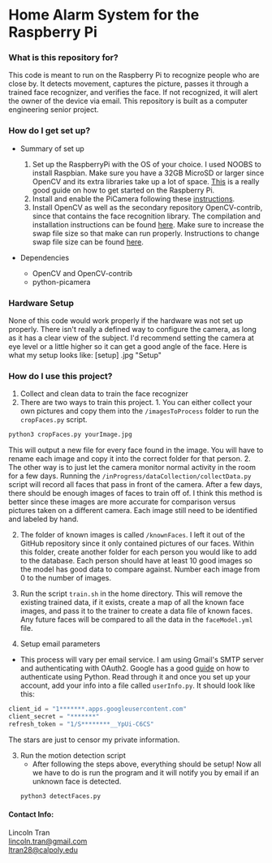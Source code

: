 # Home Alarm System for the Raspberry Pi #

### What is this repository for? ###

This code is meant to run on the Raspberry Pi to recognize people who are close by. It detects movement, captures the picture, passes it through a trained face recognizer, and verifies the face. If not recognized, it will alert the owner of the device via email. This repository is built as a computer engineering senior project.

### How do I get set up? ###

* Summary of set up
   1. Set up the RaspberryPi with the OS of your choice. I used NOOBS to install Raspbian. Make sure you have a 32GB MicroSD or larger since OpenCV and its extra libraries take up a lot of space. [This](https://www.raspberrypi.org/documentation/installation/noobs.md) is a really good guide on how to get started on the Raspberry Pi.
   2. Install and enable the PiCamera following these [instructions](https://www.raspberrypi.org/documentation/usage/camera/python/README.md).
   3. Install OpenCV as well as the secondary repository OpenCV-contrib, since that contains the face recognition library. The compilation and installation instructions can be found [here](https://docs.opencv.org/trunk/d7/d9f/tutorial_linux_install.html). Make sure to increase the swap file size so that make can run properly. Instructions to change swap file size can be found [here](https://raspberrypi.stackexchange.com/questions/70/how-to-set-up-swap-space).

* Dependencies  
  * OpenCV and OpenCV-contrib
  * python-picamera  

### Hardware Setup ###
None of this code would work properly if the hardware was not set up properly. There isn't really a defined way to configure the camera, as long as it has a clear view of the subject. I'd recommend setting the camera at eye level or a little higher so it can get a good angle of the face. Here is what my setup looks like:
[setup] .jpg "Setup"

### How do I use this project? ###
1. Collect and clean data to train the face recognizer
  1. There are two ways to train this project.
    1. You can either collect your own pictures and copy them into the `/imagesToProcess` folder to run the `cropFaces.py` script.
  ```bash
  python3 cropFaces.py yourImage.jpg
  ```
   This will output a new file for every face found in the image. You will have to rename each image and copy it into the correct folder for that person.
   2. The other way is to just let the camera monitor normal activity in the room for a few days. Running the `/inProgress/dataCollection/collectData.py` script will record all faces that pass in front of the camera. After a few days, there should be enough images of faces to train off of. I think this method is better since these images are more accurate for comparison versus pictures taken on a different camera. Each image still need to be identified and labeled by hand.

  2. The folder of known images is called ```/knownFaces```. I left it out of the GitHub repository since it only contained pictures of our faces. Within this folder, create another folder for each person you would like to add to the database. Each person should have at least 10 good images so the model has good data to compare against. Number each image from 0 to the number of images.

  3. Run the script `train.sh` in the home directory. This will remove the existing trained data, if it exists, create a map of all the known face images, and pass it to the trainer to create a data file of known faces. Any future faces will be compared to all the data in the `faceModel.yml` file.

2. Setup email parameters
  - This process will vary per email service. I am using Gmail's SMTP server and authenticating with OAuth2. Google has a good [guide](https://github.com/google/gmail-oauth2-tools/wiki/OAuth2DotPyRunThrough) on how to authenticate using Python. Read through it and once you set up your account, add your info into a file called `userInfo.py`. It should look like this:
  ```python
  client_id = "1*******.apps.googleusercontent.com"
  client_secret = "*******"
  refresh_token = "1/S********__YpUi-C6CS"
  ```
  The stars are just to censor my private information.

3. Run the motion detection script
   - After following the steps above, everything should be setup! Now all we have to do is run the program and it will notify you by email if an unknown face is detected.
   ```bash
   python3 detectFaces.py
   ```

#### Contact Info: ####
Lincoln Tran  
lincoln.tran@gmail.com  
ltran28@calpoly.edu  
